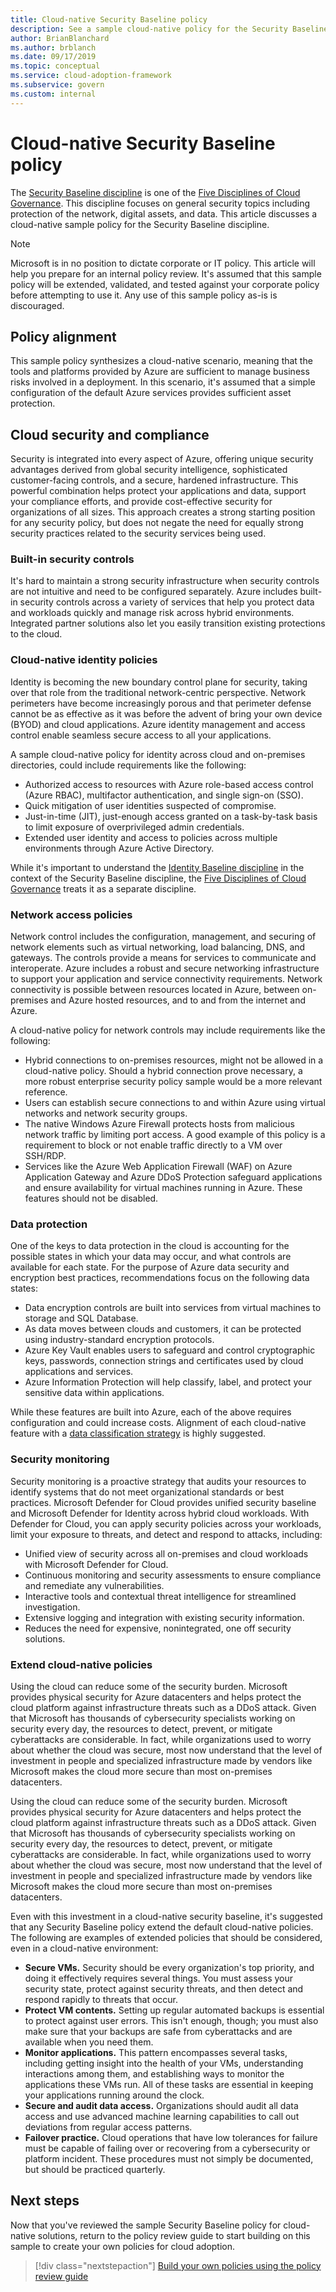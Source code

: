 ```yaml
---
title: Cloud-native Security Baseline policy
description: See a sample cloud-native policy for the Security Baseline discipline, in which Azure tools and platforms are sufficient to manage business risks.
author: BrianBlanchard
ms.author: brblanch
ms.date: 09/17/2019
ms.topic: conceptual
ms.service: cloud-adoption-framework
ms.subservice: govern
ms.custom: internal
---
```


# Cloud-native Security Baseline policy

The [Security Baseline discipline](./index.md) is one of the [Five Disciplines of Cloud Governance](../governance-disciplines.md). This discipline focuses on general security topics including protection of the network, digital assets, and data. This article discusses a cloud-native sample policy for the Security Baseline discipline.

> [!NOTE]
> Microsoft is in no position to dictate corporate or IT policy. This article will help you prepare for an internal policy review. It's assumed that this sample policy will be extended, validated, and tested against your corporate policy before attempting to use it. Any use of this sample policy as-is is discouraged.

## Policy alignment

This sample policy synthesizes a cloud-native scenario, meaning that the tools and platforms provided by Azure are sufficient to manage business risks involved in a deployment. In this scenario, it's assumed that a simple configuration of the default Azure services provides sufficient asset protection.

## Cloud security and compliance

Security is integrated into every aspect of Azure, offering unique security advantages derived from global security intelligence, sophisticated customer-facing controls, and a secure, hardened infrastructure. This powerful combination helps protect your applications and data, support your compliance efforts, and provide cost-effective security for organizations of all sizes. This approach creates a strong starting position for any security policy, but does not negate the need for equally strong security practices related to the security services being used.

### Built-in security controls

It's hard to maintain a strong security infrastructure when security controls are not intuitive and need to be configured separately. Azure includes built-in security controls across a variety of services that help you protect data and workloads quickly and manage risk across hybrid environments. Integrated partner solutions also let you easily transition existing protections to the cloud.

### Cloud-native identity policies

Identity is becoming the new boundary control plane for security, taking over that role from the traditional network-centric perspective. Network perimeters have become increasingly porous and that perimeter defense cannot be as effective as it was before the advent of bring your own device (BYOD) and cloud applications. Azure identity management and access control enable seamless secure access to all your applications.

A sample cloud-native policy for identity across cloud and on-premises directories, could include requirements like the following:

- Authorized access to resources with Azure role-based access control (Azure RBAC), multifactor authentication, and single sign-on (SSO).
- Quick mitigation of user identities suspected of compromise.
- Just-in-time (JIT), just-enough access granted on a task-by-task basis to limit exposure of overprivileged admin credentials.
- Extended user identity and access to policies across multiple environments through Azure Active Directory.

While it's important to understand the [Identity Baseline discipline](../identity-baseline/index.md) in the context of the Security Baseline discipline, the [Five Disciplines of Cloud Governance](../index.md) treats it as a separate discipline.

### Network access policies

Network control includes the configuration, management, and securing of network elements such as virtual networking, load balancing, DNS, and gateways. The controls provide a means for services to communicate and interoperate. Azure includes a robust and secure networking infrastructure to support your application and service connectivity requirements. Network connectivity is possible between resources located in Azure, between on-premises and Azure hosted resources, and to and from the internet and Azure.

A cloud-native policy for network controls may include requirements like the following:

- Hybrid connections to on-premises resources, might not be allowed in a cloud-native policy. Should a hybrid connection prove necessary, a more robust enterprise security policy sample would be a more relevant reference.
- Users can establish secure connections to and within Azure using virtual networks and network security groups.
- The native Windows Azure Firewall protects hosts from malicious network traffic by limiting port access. A good example of this policy is a requirement to block or not enable traffic directly to a VM over SSH/RDP.
- Services like the Azure Web Application Firewall (WAF) on Azure Application Gateway and Azure DDoS Protection safeguard applications and ensure availability for virtual machines running in Azure. These features should not be disabled.

### Data protection

One of the keys to data protection in the cloud is accounting for the possible states in which your data may occur, and what controls are available for each state. For the purpose of Azure data security and encryption best practices, recommendations focus on the following data states:

- Data encryption controls are built into services from virtual machines to storage and SQL Database.
- As data moves between clouds and customers, it can be protected using industry-standard encryption protocols.
- Azure Key Vault enables users to safeguard and control cryptographic keys, passwords, connection strings and certificates used by cloud applications and services.
- Azure Information Protection will help classify, label, and protect your sensitive data within applications.

While these features are built into Azure, each of the above requires configuration and could increase costs. Alignment of each cloud-native feature with a [data classification strategy](../policy-compliance/data-classification.md) is highly suggested.

### Security monitoring

Security monitoring is a proactive strategy that audits your resources to identify systems that do not meet organizational standards or best practices. Microsoft Defender for Cloud provides unified security baseline and Microsoft Defender for Identity across hybrid cloud workloads. With Defender for Cloud, you can apply security policies across your workloads, limit your exposure to threats, and detect and respond to attacks, including:

- Unified view of security across all on-premises and cloud workloads with Microsoft Defender for Cloud.
- Continuous monitoring and security assessments to ensure compliance and remediate any vulnerabilities.
- Interactive tools and contextual threat intelligence for streamlined investigation.
- Extensive logging and integration with existing security information.
- Reduces the need for expensive, nonintegrated, one off security solutions.

### Extend cloud-native policies

Using the cloud can reduce some of the security burden. Microsoft provides physical security for Azure datacenters and helps protect the cloud platform against infrastructure threats such as a DDoS attack. Given that Microsoft has thousands of cybersecurity specialists working on security every day, the resources to detect, prevent, or mitigate cyberattacks are considerable. In fact, while organizations used to worry about whether the cloud was secure, most now understand that the level of investment in people and specialized infrastructure made by vendors like Microsoft makes the cloud more secure than most on-premises datacenters.

Using the cloud can reduce some of the security burden. Microsoft provides physical security for Azure datacenters and helps protect the cloud platform against infrastructure threats such as a DDoS attack. Given that Microsoft has thousands of cybersecurity specialists working on security every day, the resources to detect, prevent, or mitigate cyberattacks are considerable. In fact, while organizations used to worry about whether the cloud was secure, most now understand that the level of investment in people and specialized infrastructure made by vendors like Microsoft makes the cloud more secure than most on-premises datacenters.

Even with this investment in a cloud-native security baseline, it's suggested that any Security Baseline policy extend the default cloud-native policies. The following are examples of extended policies that should be considered, even in a cloud-native environment:

- **Secure VMs.** Security should be every organization's top priority, and doing it effectively requires several things. You must assess your security state, protect against security threats, and then detect and respond rapidly to threats that occur.
- **Protect VM contents.** Setting up regular automated backups is essential to protect against user errors. This isn't enough, though; you must also make sure that your backups are safe from cyberattacks and are available when you need them.
- **Monitor applications.** This pattern encompasses several tasks, including getting insight into the health of your VMs, understanding interactions among them, and establishing ways to monitor the applications these VMs run. All of these tasks are essential in keeping your applications running around the clock.
- **Secure and audit data access.** Organizations should audit all data access and use advanced machine learning capabilities to call out deviations from regular access patterns.
- **Failover practice.** Cloud operations that have low tolerances for failure must be capable of failing over or recovering from a cybersecurity or platform incident. These procedures must not simply be documented, but should be practiced quarterly.

## Next steps

Now that you've reviewed the sample Security Baseline policy for cloud-native solutions, return to the policy review guide to start building on this sample to create your own policies for cloud adoption.

> [!div class="nextstepaction"]
> [Build your own policies using the policy review guide](../policy-compliance/cloud-policy-review.md)
